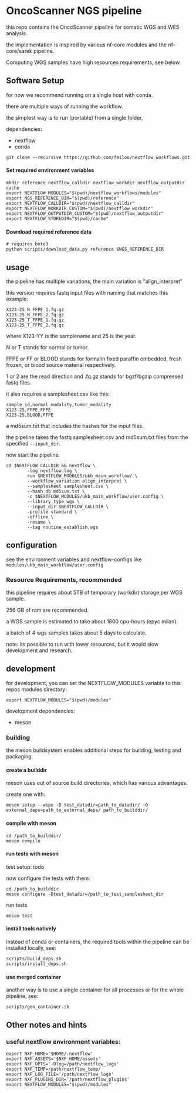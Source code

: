 # OncoScanner NGS pipeline

this repo contains the OncoScanner pipeline for somatic WGS and WES analysis.

the implementation is inspired by various nf-core modules and the nf-core/sarek pipeline.

Computing WGS samples have high resources requirements, see below.

## Software Setup

for now we recommend running on a single host with conda.

there are multiple ways of running the workflow. 

the simplest way is to run (portable) from a single folder, 

dependencies:

* nextflow
* conda

```
git clone --recursive https://github.com/feiloo/nextflow_workflows.git
```

#### Set required environment variables

```
mkdir reference nextflow_calldir nextflow_workdir nextflow_outputdir cache
export NEXTFLOW_MODULES="$(pwd)/nextflow_workflows/modules"
export NGS_REFERENCE_DIR="$(pwd)/reference"
export NEXTFLOW_CALLDIR="$(pwd)/nextflow_calldir"
export NEXTFLOW_WORKDIR_CUSTOM="$(pwd)/nextflow_workdir"
export NEXTFLOW_OUTPUTDIR_CUSTOM="$(pwd)/nextflow_outputdir"
export NEXTFLOW_STOREDIR="$(pwd)/cache"
```

#### Download required reference data

```
# requires boto3
python scripts/download_data.py reference $NGS_REFERENCE_DIR
```

## usage

the pipeline has multiple variations, the main variation is "align_interpret"

this version requires fastq input files with naming that matches this example:

```
X123-25_N_FFPE_1.fq.gz
X123-25_N_FFPE_2.fq.gz
X123-25_T_FFPE_1.fq.gz
X123-25_T_FFPE_2.fq.gz
```

where X123-YY is the samplename and 25 is the year.

N or T stands for normal or tumor.

FFPE or FF or BLOOD stands for formalin fixed paraffin embedded, fresh frozen, or blood source material respectively.

1 or 2 are the read direction and .fq.gz stands for bgzf/bgzip compressed fastq files.

it also requires a samplesheet.csv like this:

```
sample_id,normal_modality,tumor_modality
X123-25,FFPE,FFPE
X123-25,BLOOD,FFPE
```

a md5sum.txt that includes the hashes for the input files.

the pipeline takes the fastq samplesheet.csv and md5sum.txt files from the specified `--input_dir`.

now start the pipeline.

```
cd $NEXTFLOW_CALLDIR && nextflow \
        -log nextflow.log \
        run $NEXTFLOW_MODULES/ukb_main_workflow/ \
        --workflow_variation align_interpret \
        --samplesheet samplesheet.csv \
        --hash_db md5sum.txt \
        -c $NEXTFLOW_MODULES/ukb_main_workflow/user.config \
        --library_type wgs \
        --input_dir $NEXTFLOW_CALLDIR \
        -profile standard \
        -offline \
        -resume \
        --tag routine_establish,wgs
```

## configuration

see the environment variables and nextflow-configs like `modules/ukb_main_workflow/user.config`

### Resource Requirements, recommended

this pipeline requires about 5TB of temporary (workdir) storage per WGS sample.

256 GB of ram are recommended.

a WGS sample is estimated to take about 1800 cpu-hours (epyc milan).

a batch of 4 wgs samples takes about 5 days to calculate.

note: its possible to run with lower resources, but it would slow development and research.

## development

for development, you can set the NEXTFLOW_MODULES variable to this repos modules directory:
```
export NEXTFLOW_MODULES="$(pwd)/modules"
```

development dependencies:

* meson

### building

the meson buildsystem enables additional steps for building, testing and packaging.

#### create a builddir

meson uses out of source build directories, which has various advantages.

create one with:

```
meson setup --wipe -D test_datadir=path_to_datadir/ -D external_deps=path_to_external_deps/ path_to_builddir/
```

#### compile with meson

```
cd /path_to_builddir/
meson compile
```

#### run tests with meson

test setup: todo

now configure the tests with them:

```
cd /path_to_builddir
meson configure -Dtest_datadir=/path_to_test_samplesheet_dir
```

run tests

```
meson test
```

#### install tools natively

instead of conda or containers, the required tools within the pipeline can be installed locally, see:

```
scripts/build_deps.sh
scripts/install_deps.sh
```

#### use merged container

another way is to use a single container for all processes or for the whole pipeline, see:

```
scripts/gen_container.sh
```


## Other notes and hints

### useful nextflow environment variables:

```
export NXF_HOME='$HOME/.nextflow'
export NXF_ASSETS='$NXF_HOME/assets'
export NXF_OPTS='-Dlog=/path/nextflow_logs'
export NXF_TEMP=/path/nextflow_temp/
export NXF_LOG_FILE='/path/nextflow_logs'
export NXF_PLUGINS_DIR='/path/nextflow_plugins'
export NEXTFLOW_MODULES="$(pwd)/modules"
```
